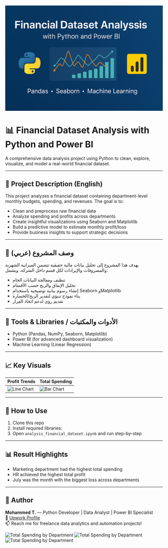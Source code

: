 ![banner](bannar.png)


# 📊 Financial Dataset Analysis with Python and Power BI

A comprehensive data analysis project using Python to clean, explore, visualize, and model a real-world financial dataset.

---

## 📌 Project Description (English)

This project analyzes a financial dataset containing department-level monthly budgets, spending, and revenues. The goal is to:
- Clean and preprocess raw financial data
- Analyze spending and profits across departments
- Create insightful visualizations using Seaborn and Matplotlib
- Build a predictive model to estimate monthly profit/loss
- Provide business insights to support strategic decisions

---

## 📌 وصف المشروع (عربي)

يهدف هذا المشروع إلى تحليل بيانات مالية حقيقية تتضمن الميزانية الشهرية والمصروفات والإيرادات لكل قسم داخل الشركة، ويشمل:
- تنظيف ومعالجة البيانات الخام
- تحليل الإنفاق والربح حسب الأقسام
- إنشاء رسوم بيانية توضيحية باستخدام Seaborn وMatplotlib
- بناء نموذج تنبؤي لتقدير الربح/الخسارة
- تقديم رؤى لدعم اتخاذ القرار

---

## 🧪 Tools & Libraries / الأدوات والمكتبات

- Python (Pandas, NumPy, Seaborn, Matplotlib)
- Power BI (for advanced dashboard visualization)
- Machine Learning (Linear Regression)

---

## 📈 Key Visuals

| Profit Trends | Total Spending |
|---------------|----------------|
| ![Line Chart](output1.png) | ![Bar Chart](output2.png) |

---

## 🚀 How to Use

1. Clone this repo
2. Install required libraries:
3. Open `analysis_financial_dataset.ipynb` and run step-by-step

---

## 📊 Result Highlights

- Marketing department had the highest total spending
- HR achieved the highest total profit
- July was the month with the biggest loss across departments

---

## 🧠 Author

**Mohammed T.** — Python Developer | Data Analyst | Power BI Specialist  
🔗 [Upwork Profile](https://www.upwork.com/freelancers/~012...)  
📫 Reach me for freelance data analytics and automation projects!

![Total Spending by Department](output1.png)
![Total Spending by Department](output2.png)
![Total Spending by Department](output3.png)
